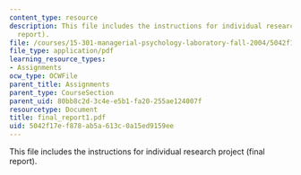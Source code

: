 ```yaml
---
content_type: resource
description: This file includes the instructions for individual research project (final
  report).
file: /courses/15-301-managerial-psychology-laboratory-fall-2004/5042f17ef878ab5a613c0a15ed9159ee_final_report1.pdf
file_type: application/pdf
learning_resource_types:
- Assignments
ocw_type: OCWFile
parent_title: Assignments
parent_type: CourseSection
parent_uid: 80bb8c2d-3c4e-e5b1-fa20-255ae124007f
resourcetype: Document
title: final_report1.pdf
uid: 5042f17e-f878-ab5a-613c-0a15ed9159ee
---
```

This file includes the instructions for individual research project (final report).

